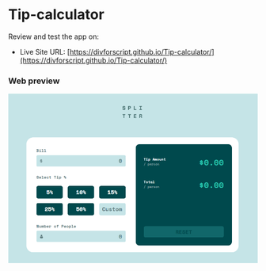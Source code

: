 # Tip-calculator


Review and test the app on:
- Live Site URL: [https://divforscript.github.io/Tip-calculator/](https://divforscript.github.io/Tip-calculator/)


### Web preview

![Desktop design](./tip-calculator-app-main/design/Preview-screenshot.PNG)